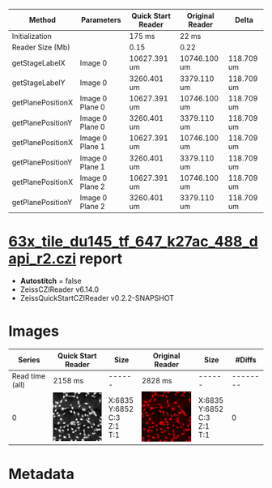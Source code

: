 |  Method            | Parameters       | Quick Start Reader | Original Reader | Delta  |
| -------------------|------------------|--------------------|-----------------|------- |
| Initialization     |                  |175 ms|22 ms|        |
| Reader Size (Mb)     |                  |0.15|0.22|        |
| getStageLabelX| Image 0 | 10627.391 um | 10746.100 um | 118.709 um |
| getStageLabelY| Image 0 | 3260.401 um | 3379.110 um | 118.709 um |
| getPlanePositionX| Image 0 Plane 0 | 10627.391 um | 10746.100 um | 118.709 um |
| getPlanePositionY| Image 0 Plane 0 | 3260.401 um | 3379.110 um | 118.709 um |
| getPlanePositionX| Image 0 Plane 1 | 10627.391 um | 10746.100 um | 118.709 um |
| getPlanePositionY| Image 0 Plane 1 | 3260.401 um | 3379.110 um | 118.709 um |
| getPlanePositionX| Image 0 Plane 2 | 10627.391 um | 10746.100 um | 118.709 um |
| getPlanePositionY| Image 0 Plane 2 | 3260.401 um | 3379.110 um | 118.709 um |
# [63x_tile_du145_tf_647_k27ac_488_dapi_r2.czi](https://zenodo.org/record/4243557/files/63x_tile_du145_tf_647_k27ac_488_dapi_r2.czi) report
 - **Autostitch** = false
 - ZeissCZIReader v6.14.0
 - ZeissQuickStartCZIReader v0.2.2-SNAPSHOT

# Images 

| Series            | Quick Start Reader | Size | Original Reader | Size | #Diffs |
|-------------------|--------------------|------|-----------------|------|--------|
| Read time (all)   |2158 ms|------|2828 ms|------|--------|
|0|![63x_tile_du145_tf_647_k27ac_488_dapi_r2.quick_true.flat_true.stitch_false.series_0.jpg](63x_tile_du145_tf_647_k27ac_488_dapi_r2/63x_tile_du145_tf_647_k27ac_488_dapi_r2.quick_true.flat_true.stitch_false.series_0.jpg)|X:6835<br>Y:6852<br>C:3<br>Z:1<br>T:1|![63x_tile_du145_tf_647_k27ac_488_dapi_r2.quick_false.flat_true.stitch_false.series_0.jpg](63x_tile_du145_tf_647_k27ac_488_dapi_r2/63x_tile_du145_tf_647_k27ac_488_dapi_r2.quick_false.flat_true.stitch_false.series_0.jpg)|X:6835<br>Y:6852<br>C:3<br>Z:1<br>T:1|0|

# Metadata

